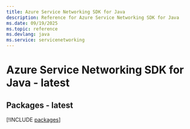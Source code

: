 ```yaml
---
title: Azure Service Networking SDK for Java
description: Reference for Azure Service Networking SDK for Java
ms.date: 09/19/2025
ms.topic: reference
ms.devlang: java
ms.service: servicenetworking
---
```

# Azure Service Networking SDK for Java - latest
## Packages - latest
[!INCLUDE [packages](service-networking-index.md)]